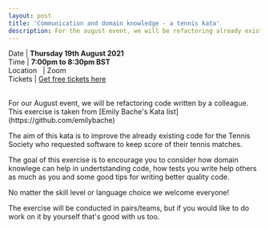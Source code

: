 ```yaml
---
layout: post
title: 'Communication and domain knowledge - a tennis kata'
description: For the august event, we will be refactoring already existing, functional code and hopefully learn about the value of tests and communication.
---
```


Date | **Thursday 19th August 2021** <br>
Time | **7:00pm to 8:30pm BST**<br>
Location &nbsp; | Zoom <br>
Tickets | [Get free tickets here](https://www.eventbrite.com/e/communication-and-domain-knowlege-a-tennis-kata-tickets-165257978061)

<br/>
For our August event, we will be refactoring code written by a colleague. This exercise is taken from [Emily Bache's Kata list](https://github.com/emilybache)

The aim of this kata is to improve the already existing code for the Tennis Society who requested software to keep score of their tennis matches. 

The goal of this exercise is to encourage you to consider how domain knowlege can help in undertstanding code, how tests you write help others as much as you and some good tips for writing better quality code.

No matter the skill level or language choice we welcome everyone!

The exercise will be conducted in pairs/teams, but if you would like to do work on it by yourself that's good with us too. 

